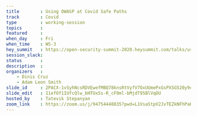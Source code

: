 ```yaml
---
title        : Using OWASP at Covid Safe Paths
track        : Covid
type         : working-session
topics       :
featured     :
when_day     : Fri
when_time    : WS-3
hey_summit   : https://open-security-summit-2020.heysummit.com/talks/using-owasp-at-covid-safe-paths-5pm-bst/
session_slack:
status       : 
description  :
organizers   :
    - Dinis Cruz
    - Adam Leon Smith
slide_id     : 2PACX-1vSyhNcsRDVEwefMBQ78knsRtVyfV7OxUUmePxGsPXSG520y9caRBHXfh5CyNUUR0O-Y2SMCICOwMsKl
slide_edit   : 11efOf1IUfcQlw_bHTUxSs-R_cF0ml-bMjdT95BlVqOU
hosted_by    : Tatevik Stepanyan
zoom_link    : https://zoom.us/j/94754448835?pwd=L1VsaStpV2JvTEZkNFhPaHZZNEpKUT09
---
```



